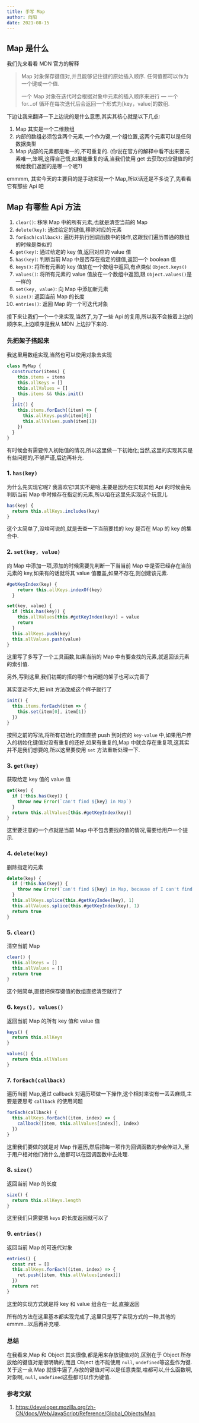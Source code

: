```yaml
---
title: 手写 Map
author: 向阳
date: 2021-08-15
---
```


## Map 是什么

我们先来看看 MDN 官方的解释

> Map 对象保存键值对,并且能够记住键的原始插入顺序. 任何值都可以作为一个键或一个值.
>
> 一个 Map 对象在迭代时会根据对象中元素的插入顺序来进行 — 一个 for...of 循环在每次迭代后会返回一个形式为[key，value]的数组.

下边让我来翻译一下上边说的是什么意思,其实其核心就是以下几点:

1. Map 其实是一个二维数组
2. 内部的数组必须包含两个元素,一个作为键,一个组位置,这两个元素可以是任何数据类型
3. Map 内部的元素都是唯一的,不可重复的.
   (你说在官方的解释中看不出来要元素唯一,笨啊,这得自己悟,如果能重复的话,当我们使用 get 去获取对应键值的时候给我们返回的是哪一个呢?)

emmmm, 其实今天的主要目的是手动实现一个 Map,所以话还是不多说了,先看看它有那些 Api 吧

## Map 有哪些 Api 方法

1. `clear()`: 移除 Map 中的所有元素,也就是清空当前的 Map
2. `delete(key)`: 通过给定的键值,移除对应的元素
3. `forEach(callback)`: 遍历并执行回调函数中的操作,这跟我们遍历普通的数组的时候是类似的
4. `get(key)`: 通过给定的 key 值,返回对应的 value 值
5. `has(key)`: 判断当前 Map 中是否存在指定的键值,返回一个 boolean 值
6. `keys()`: 将所有元素的 key 值放在一个数组中返回,有点类似 `Object.keys()`
7. `values()`: 将所有元素的 value 值放在一个数组中返回,跟 `Object.values()`是一样的
8. `set(key, value)`: 向 Map 中添加新元素
9. `size()`: 返回当前 Map 的长度
10. `entries()`: 返回 Map 的一个可迭代对象

接下来让我们一个一个来实现,当然了,为了一些 Api 的复用,所以我不会按着上边的顺序来,上边顺序是我从 MDN 上边抄下来的.

### 先把架子搭起来

我这里用数组实现,当然也可以使用对象去实现

```javascript
class MyMap {
  constructor(items) {
    this.items = items
    this.allKeys = []
    this.allValues = []
    this.items && this.init()
  }
  init() {
    this.items.forEach((item) => {
      this.allKeys.push(item[0])
      this.allValues.push(item[1])
    })
  }
}
```

有时候会有需要传入初始值的情况,所以这里做一下初始化;当然,这里的实现其实是有些问题的,不够严谨,后边再补充.

### 1. `has(key)`

为什么先实现它呢? 我喜欢它!其实不是哈,主要是因为在实现其他 Api 的时候会先判断当前 Map 中时候存在指定的元素,所以咱在这里先实现这个玩意儿.

```javascript
has(key) {
  return this.allKeys.includes(key)
}
```

这个太简单了,没啥可说的,就是去查一下当前要找的 key 是否在 Map 的 key 的集合中.

### 2. `set(key, value)`

向 Map 中添加一项,添加的时候需要先判断一下当当前 Map 中是否已经存在当前元素的 key,如果有的话就将其 value 值覆盖,如果不存在,则创建该元素.

```javascript
#getKeyIndex(key) {
    return this.allKeys.indexOf(key)
  }

set(key, value) {
  if (this.has(key)) {
    this.allValues[this.#getKeyIndex(key)] = value
    return
  }
  this.allKeys.push(key)
  this.allValues.push(value)
}
```

这里写了多写了一个工具函数,如果当前的 Map 中有要查找的元素,就返回该元素的索引值.

另外,写到这里,我们初期的搭的哪个有问题的架子也可以完善了

其实变动不大,把 init 方法改成这个样子就行了

```javascript
init() {
  this.items.forEach(item => {
    this.set(item[0], item[1])
  })
}
```

按照之前的写法,将所有初始化的值直接 push 到对应的 `key-value` 中,如果用户传入的初始化键值对没有重复的还好,如果有重复的,Map 中就会存在重复项,这其实并不是我们想要的,所以这里要使用 `set` 方法重新处理一下.

### 3. `get(key)`

获取给定 key 值的 value 值

```javascript
get(key) {
  if (!this.has(key)) {
    throw new Error(`can't find ${key} in Map`)
  }
  return this.allValues[this.#getKeyIndex(key)]
}
```

这里要注意的一个点就是当前 Map 中不包含要找的值的情况,需要给用户一个提示.

### 4. `delete(key)`

删除指定的元素

```JavaScript
delete(key) {
  if (!this.has(key)) {
    throw new Error(`can't find ${key} in Map, because of I can't find it!`)
  }
  this.allKeys.splice(this.#getKeyIndex(key), 1)
  this.allValues.splice(this.#getKeyIndex(key), 1)
  return true
}
```

### 5. `clear()`

清空当前 Map

```JavaScript
clear() {
  this.allKeys = []
  this.allValues = []
  return true
}
```

这个贼简单,直接把保存键值的数组直接清空就行了

### 6. `keys(), values()`

返回当前 Map 的所有 key 值和 value 值

```JavaScript
keys() {
  return this.allKeys
}

values() {
  return this.allValues
}
```

### 7. `forEach(callback)`

遍历当前 Map,通过 callback 对遍历项做一下操作,这个相对来说有一丢丢麻烦,主要是要思考 `callback` 的使用问题

```JavaScript
forEach(callback) {
  this.allKeys.forEach((item, index) => {
    callback([item, this.allValues[index]], index)
  })
}
```

这里我们要做的就是对 Map 作遍历,然后把每一项作为回调函数的参会传进入,至于用户相对他们做什么,他都可以在回调函数中去处理.

### 8. `size()`

返回当前 Map 的长度

```JavaScript
size() {
  return this.allKeys.length
}
```

这里我们只需要把 `keys` 的长度返回就可以了

### 9. `entries()`

返回当前 Map 的可迭代对象

```JavaScript
entries() {
  const ret = []
  this.allKeys.forEach((item, index) => {
    ret.push([item, this.allValues[index]])
  })
  return ret
}
```

这里的实现方式就是将 key 和 value 组合在一起,直接返回

所有的方法在这里基本都实现完成了,这里只是写了实现方式的一种,其他的 emmm...以后再补充喽.

### 总结

在我看来,Map 和 Object 其实很像,都是用来存放键值对的,区别在于 Object 所存放给的键值对是很明确的,而且 Object 也不能使用 `null`, `undefined`等这些作为键.关于这一点 Map 就很牛逼了,存放的键值对可以是任意类型,啥都可以,什么函数啊,对象啊, `null`, `undefined`这些都可以作为键值.

### 参考文献

1. https://developer.mozilla.org/zh-CN/docs/Web/JavaScript/Reference/Global_Objects/Map

<Back />
<Plum />
